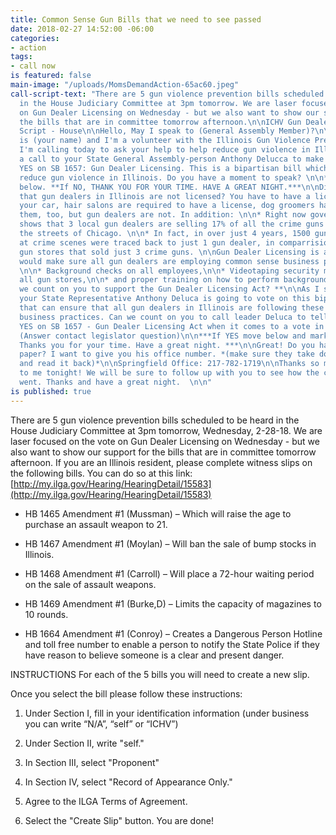 ```yaml
---
title: Common Sense Gun Bills that we need to see passed
date: 2018-02-27 14:52:00 -06:00
categories:
- action
tags:
- call now
is featured: false
main-image: "/uploads/MomsDemandAction-65ac60.jpeg"
call-script-text: "There are 5 gun violence prevention bills scheduled to be heard
  in the House Judiciary Committee at 3pm tomorrow. We are laser focused on the vote
  on Gun Dealer Licensing on Wednesday - but we also want to show our support for
  the bills that are in committee tomorrow afternoon.\n\nICHV Gun Dealer Licensing
  Script - House\n\nHello, May I speak to (General Assembly Member)?\n\nHi, my name
  is (your name) and I'm a volunteer with the Illinois Gun Violence Prevention Coalition.
  I'm calling today to ask your help to help reduce gun violence in Illinois by giving
  a call to your State General Assembly-person Anthony Delucca to make sure he votes
  YES on SB 1657: Gun Dealer Licensing. This is a bipartisan bill which could seriously
  reduce gun violence in Illinois. Do you have a moment to speak? \n\n*If YES, move
  below. **If NO, THANK YOU FOR YOUR TIME. HAVE A GREAT NIGHT.***\n\nDid you know
  that gun dealers in Illinois are not licensed? You have to have a license to drive
  your car, hair salons are required to have a license, dog groomers have to have
  them, too, but gun dealers are not. In addition: \n\n* Right now government data
  shows that 3 local gun dealers are selling 17% of all the crime guns recovered on
  the streets of Chicago. \n\n* In fact, in over just 4 years, 1500 guns recovered
  at crime scenes were traced back to just 1 gun dealer, in comparrisiopn with most
  gun stores that sold just 3 crime guns. \n\nGun Dealer Licensing is a bill that
  would make sure all gun dealers are employing common sense business practices like:
  \n\n* Background checks on all employees,\n\n* Videotaping security measures for
  all gun stores,\n\n* and proper training on how to perform background checks. \n\n**Can
  we count on you to support the Gun Dealer Licensing Act? **\n\nAs I said before,
  your State Representative Anthony Deluca is going to vote on this bipartisan legislation
  that can ensure that all gun dealers in Illinois are following these common sense
  business practices. Can we count on you to call leader Deluca to tell him to vote
  YES on SB 1657 - Gun Dealer Licensing Act when it comes to a vote in the State House?
  (Answer contact legislator question)\n\n***If YES move below and mark YES. If NO:
  Thanks you for your time. Have a great night. ***\n\nGreat! Do you have a pen and
  paper? I want to give you his office number. *(make sure they take down the number
  and read it back)*\n\nSpringfield Office: 217-782-1719\n\nThanks so much for talking
  to me tonight! We will be sure to follow up with you to see how the conversation
  went. Thanks and have a great night.  \n\n"
is published: true
---
```


There are 5 gun violence prevention bills scheduled to be heard in the House Judiciary Committee at 3pm tomorrow, Wednesday, 2-28-18. We are laser focused on the vote on Gun Dealer Licensing on Wednesday - but we also want to show our support for the bills that are in committee tomorrow afternoon. If you are an Illinois resident, please complete witness slips on the following bills. You can do so at this link:   
[http://my.ilga.gov/Hearing/HearingDetail/15583](http://my.ilga.gov/Hearing/HearingDetail/15583)

* HB 1465 Amendment #1 (Mussman) – Which will raise the age to purchase an assault weapon to 21.

* HB 1467 Amendment #1 (Moylan) – Will ban the sale of bump stocks in Illinois.

* HB 1468 Amendment #1 (Carroll) – Will place a 72-hour waiting period on the sale of assault weapons.

* HB 1469 Amendment #1 (Burke,D) – Limits the capacity of magazines to 10 rounds.

* HB 1664 Amendment #1 (Conroy) – Creates a Dangerous Person Hotline and toll free number to enable a person to notify the State Police if they have reason to believe someone is a clear and present danger.

INSTRUCTIONS
For each of the 5 bills you will need to create a new slip.

Once you select the bill please follow these instructions:

1. Under Section I, fill in your identification information (under business you can write “N/A”, “self” or “ICHV”)

2. Under Section II, write "self."

3. In Section III, select "Proponent"

4. In Section IV, select "Record of Appearance Only."

5. Agree to the ILGA Terms of Agreement.

6. Select the "Create Slip" button. You are done!
